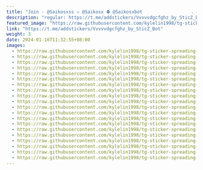 ```yaml
---
title: "Join - @Saikosxss ♾ @Saikosx ⛔️ @Saikosxbot                  . @"
description: "regular: https://t.me/addstickers/Vvvvvdgcfghz_by_SticZ_Bot"
featured_image: "https://raw.githubusercontent.com/kylelin1998/tg-sticker-spreading-worldwide-images/main/img/7d716f58-9363-4eaa-b815-b8e59ed1d0c8.jpg"
link: "https://t.me/addstickers/Vvvvvdgcfghz_by_SticZ_Bot"
weight: 3
date: 2024-01-16T11:32:55+08:00
images:
  - https://raw.githubusercontent.com/kylelin1998/tg-sticker-spreading-worldwide-images/main/img/7d716f58-9363-4eaa-b815-b8e59ed1d0c8.jpg
  - https://raw.githubusercontent.com/kylelin1998/tg-sticker-spreading-worldwide-images/main/img/2dd724f2-dce8-4c64-ba14-7771153df990.jpg
  - https://raw.githubusercontent.com/kylelin1998/tg-sticker-spreading-worldwide-images/main/img/33853604-5746-4d0d-aae8-396ad100151f.jpg
  - https://raw.githubusercontent.com/kylelin1998/tg-sticker-spreading-worldwide-images/main/img/3048462b-d28c-4227-a029-6f6d61d7956e.jpg
  - https://raw.githubusercontent.com/kylelin1998/tg-sticker-spreading-worldwide-images/main/img/aa8df99b-699c-4419-b5e4-ff284b29ea79.jpg
  - https://raw.githubusercontent.com/kylelin1998/tg-sticker-spreading-worldwide-images/main/img/b8917abb-4cbc-4b93-a5be-d0f6b6f299fe.jpg
  - https://raw.githubusercontent.com/kylelin1998/tg-sticker-spreading-worldwide-images/main/img/4c67fb5f-6f1f-4460-945e-b3f1747141b8.jpg
  - https://raw.githubusercontent.com/kylelin1998/tg-sticker-spreading-worldwide-images/main/img/cbae7b0c-5a95-4c72-b376-47ca5c101b72.jpg
  - https://raw.githubusercontent.com/kylelin1998/tg-sticker-spreading-worldwide-images/main/img/b7539541-f219-44eb-89ce-082e3981a8b7.jpg
  - https://raw.githubusercontent.com/kylelin1998/tg-sticker-spreading-worldwide-images/main/img/a621b463-8206-4e64-a206-137dfd190fa1.jpg
  - https://raw.githubusercontent.com/kylelin1998/tg-sticker-spreading-worldwide-images/main/img/62729958-ca71-4faa-b190-32b37f35cfd3.jpg
  - https://raw.githubusercontent.com/kylelin1998/tg-sticker-spreading-worldwide-images/main/img/33b789b8-534a-4f90-858f-a9b632f959a0.jpg
  - https://raw.githubusercontent.com/kylelin1998/tg-sticker-spreading-worldwide-images/main/img/ea630c88-6638-4c44-ae49-7863af4ad964.jpg
  - https://raw.githubusercontent.com/kylelin1998/tg-sticker-spreading-worldwide-images/main/img/62501c21-8fd4-4c31-825c-2ed71dd8b463.jpg
  - https://raw.githubusercontent.com/kylelin1998/tg-sticker-spreading-worldwide-images/main/img/a60540ca-9204-4ed6-b5e3-4a9167e62396.jpg
  - https://raw.githubusercontent.com/kylelin1998/tg-sticker-spreading-worldwide-images/main/img/19a7f0b1-d713-413a-98e1-2827138b1fd4.jpg
  - https://raw.githubusercontent.com/kylelin1998/tg-sticker-spreading-worldwide-images/main/img/4953561b-99a7-4e34-92bd-edb5769213c7.jpg
  - https://raw.githubusercontent.com/kylelin1998/tg-sticker-spreading-worldwide-images/main/img/7fe248dc-68e5-4698-ba3c-838294926621.jpg
  - https://raw.githubusercontent.com/kylelin1998/tg-sticker-spreading-worldwide-images/main/img/c0625e9a-7e79-4c11-96a0-3f4f001a2bce.jpg
  - https://raw.githubusercontent.com/kylelin1998/tg-sticker-spreading-worldwide-images/main/img/adb604bd-db95-4305-9a5c-73c3fe45bfaf.jpg
---
```

